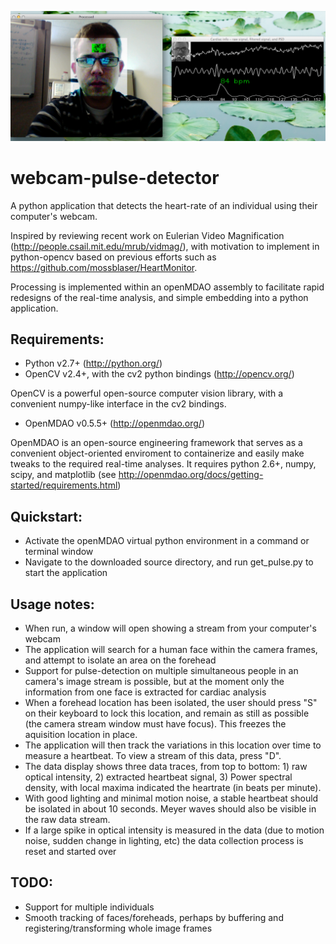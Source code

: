 ![Alt text](screenshot.png "Screenshot")

webcam-pulse-detector
=====================

A python application that detects the heart-rate of an individual using their 
computer's webcam.

Inspired by reviewing recent work on Eulerian Video Magnification (http://people.csail.mit.edu/mrub/vidmag/), 
with motivation to implement in python-opencv based on previous efforts such as https://github.com/mossblaser/HeartMonitor.

Processing is implemented within an openMDAO assembly to facilitate rapid redesigns of the real-time analysis, and simple 
embedding into a python application.

Requirements:
---------------

- Python v2.7+ (http://python.org/)
- OpenCV v2.4+, with the cv2 python bindings (http://opencv.org/)
 
OpenCV is a powerful open-source computer vision library, with a convenient 
numpy-like interface in the cv2 bindings.

- OpenMDAO v0.5.5+ (http://openmdao.org/)

OpenMDAO is an open-source engineering framework that serves as a convenient 
object-oriented enviroment to containerize and easily make tweaks to the required 
real-time analyses.
It requires python 2.6+, numpy, scipy, and matplotlib 
(see http://openmdao.org/docs/getting-started/requirements.html)

Quickstart:
------------
- Activate the openMDAO virtual python environment in a command or terminal window
- Navigate to the downloaded source directory, and run get_pulse.py to start the application

Usage notes:
----------
- When run, a window will open showing a stream from your computer's webcam
- The application will search for a human face within the camera frames, and 
attempt to isolate an area on the forehead
- Support for pulse-detection on multiple simultaneous people in an camera's 
image stream is possible, but at the moment only the information from one face 
is extracted for cardiac analysis
- When a forehead location has been isolated, the user should press "S" on their 
keyboard to lock this location, and remain as still as possible (the camera 
stream window must have focus). This freezes the aquisition location in place.
- The application will then track the variations in this location over time to 
measure a heartbeat. To view a stream of this data, press "D".
- The data display shows three data traces, from top to bottom: 1) raw optical 
intensity, 2) extracted heartbeat signal, 3) Power spectral density, with local 
maxima indicated the heartrate (in beats per minute). 
- With good lighting and minimal motion noise, a stable heartbeat should be 
isolated in about 10 seconds. Meyer waves should also be visible in the raw data
stream.
- If a large spike in optical intensity is measured in the data (due to motion 
noise, sudden change in lighting, etc) the data collection process is reset and 
started over

TODO:
------
- Support for multiple individuals
- Smooth tracking of faces/foreheads, perhaps by buffering and registering/transforming whole image frames

